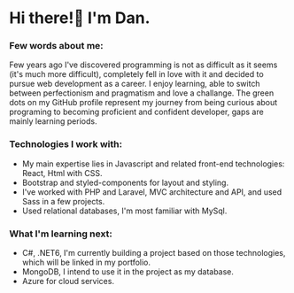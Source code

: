 # Hi there!:wave: I'm Dan.
### Few words about me:
Few years ago I've discovered programming is not as difficult as it seems (it's much more difficult), completely fell in love with it and decided to pursue web development as a career. I enjoy learning, able to switch between perfectionism and pragmatism and love a challange.
The green dots on my GitHub profile represent my journey from being curious about programing to becoming proficient and confident developer, gaps are mainly learning periods.


### Technologies I work with:
- My main expertise lies in Javascript and related front-end technologies: React, Html with CSS.
- Bootstrap and styled-components for layout and styling.
- I've worked with PHP and Laravel, MVC architecture and API, and used Sass in a few projects.
- Used relational databases, I'm most familiar with MySql.

### What I'm learning next:
- C#, .NET6, I'm currently building a project based on those technologies, which will be linked in my portfolio.
- MongoDB, I intend to use it in the project as my database.
- Azure for cloud services.

<!---
danielkuc/danielkuc is a ✨ special ✨ repository because its `README.md` (this file) appears on your GitHub profile.
You can click the Preview link to take a look at your changes.
--->
